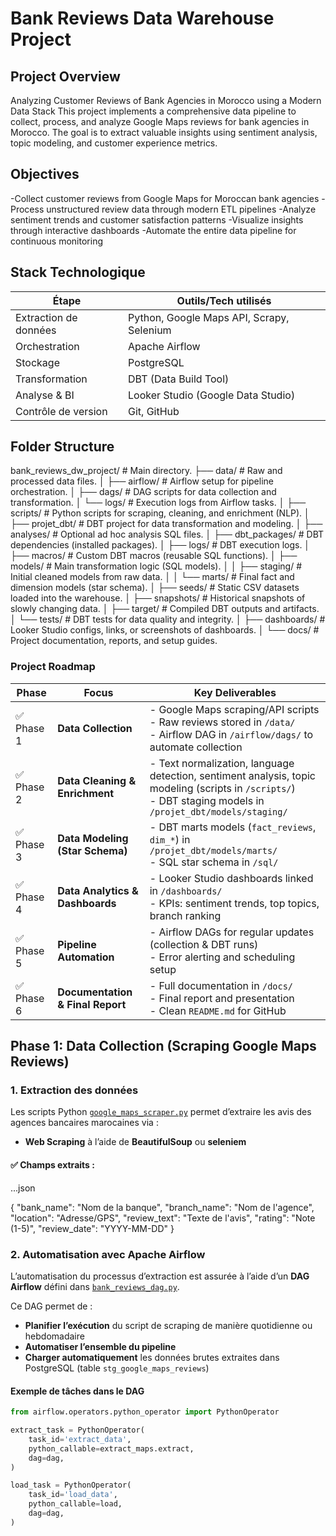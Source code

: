 # Bank Reviews Data Warehouse Project
## Project Overview
Analyzing Customer Reviews of Bank Agencies in Morocco using a Modern Data Stack
This project implements a comprehensive data pipeline to collect, process, and analyze Google Maps reviews for bank agencies in Morocco. The goal is to extract valuable insights using sentiment analysis, topic modeling, and customer experience metrics.

## Objectives

-Collect customer reviews from Google Maps for Moroccan bank agencies
-Process unstructured review data through modern ETL pipelines
-Analyze sentiment trends and customer satisfaction patterns
-Visualize insights through interactive dashboards
-Automate the entire data pipeline for continuous monitoring

## Stack Technologique

| Étape                 | Outils/Tech utilisés                      |
|---------------------- |-------------------------------------------|
| Extraction de données | Python, Google Maps API, Scrapy, Selenium |
| Orchestration         | Apache Airflow                            |
| Stockage              | PostgreSQL                                |
| Transformation        | DBT (Data Build Tool)                     |
| Analyse & BI          | Looker Studio (Google Data Studio)        |
| Contrôle de version   | Git, GitHub                               |

## Folder Structure

bank_reviews_dw_project/                # Main directory.
├── data/                               # Raw and processed data files.
│
├── airflow/                            # Airflow setup for pipeline orchestration.
│   ├── dags/                           # DAG scripts for data collection and transformation.
│   └── logs/                           # Execution logs from Airflow tasks.
│
├── scripts/                            # Python scripts for scraping, cleaning, and enrichment (NLP).
│
├── projet_dbt/                         # DBT project for data transformation and modeling.
│   ├── analyses/                       # Optional ad hoc analysis SQL files.
│   ├── dbt_packages/                   # DBT dependencies (installed packages).
│   ├── logs/                           # DBT execution logs.
│   ├── macros/                         # Custom DBT macros (reusable SQL functions).
│   ├── models/                         # Main transformation logic (SQL models).
│   │   ├── staging/                    # Initial cleaned models from raw data.
│   │   └── marts/                      # Final fact and dimension models (star schema).
│   ├── seeds/                          # Static CSV datasets loaded into the warehouse.
│   ├── snapshots/                      # Historical snapshots of slowly changing data.
│   ├── target/                         # Compiled DBT outputs and artifacts.
│   └── tests/                          # DBT tests for data quality and integrity.
│
├── dashboards/                         # Looker Studio configs, links, or screenshots of dashboards.
│
└── docs/                               # Project documentation, reports, and setup guides.

###  Project Roadmap 

| **Phase** | **Focus**                           | **Key Deliverables**                                                                 |
|-----------|-------------------------------------|---------------------------------------------------------------------------------------|
| ✅ Phase 1 | **Data Collection**                 | - Google Maps scraping/API scripts<br>- Raw reviews stored in `/data/`<br>- Airflow DAG in `/airflow/dags/` to automate collection |
| ✅ Phase 2 | **Data Cleaning & Enrichment**      | - Text normalization, language detection, sentiment analysis, topic modeling (scripts in `/scripts/`)<br>- DBT staging models in `/projet_dbt/models/staging/` |
| ✅ Phase 3 | **Data Modeling (Star Schema)**     | - DBT marts models (`fact_reviews`, `dim_*`) in `/projet_dbt/models/marts/`<br>- SQL star schema in `/sql/` |
| ✅ Phase 4 | **Data Analytics & Dashboards**     | - Looker Studio dashboards linked in `/dashboards/`<br>- KPIs: sentiment trends, top topics, branch ranking |
| ✅ Phase 5 | **Pipeline Automation**             | - Airflow DAGs for regular updates (collection & DBT runs)<br>- Error alerting and scheduling setup |
| ✅ Phase 6 | **Documentation & Final Report**    | - Full documentation in `/docs/`<br>- Final report and presentation<br>- Clean `README.md` for GitHub |

## Phase 1: Data Collection (Scraping Google Maps Reviews)

### 1. Extraction des données

Les scripts Python [`google_maps_scraper.py`](./scripts/google_maps_scraper.py)  permet d’extraire les avis des agences bancaires marocaines via :

- **Web Scraping**  à l’aide de **BeautifulSoup** ou **seleniem**

#### ✅ Champs extraits :
...json

{
  "bank_name": "Nom de la banque",
  "branch_name": "Nom de l'agence",
  "location": "Adresse/GPS",
  "review_text": "Texte de l'avis",
  "rating": "Note (1-5)",
  "review_date": "YYYY-MM-DD"
}
### 2. Automatisation avec Apache Airflow

L’automatisation du processus d’extraction est assurée à l’aide d’un **DAG Airflow** défini dans [`bank_reviews_dag.py`](./dags/bank_reviews_dag.py).

Ce DAG permet de :

- **Planifier l’exécution** du script de scraping de manière quotidienne ou hebdomadaire
- **Automatiser l’ensemble du pipeline**
- **Charger automatiquement** les données brutes extraites dans PostgreSQL (table `stg_google_maps_reviews`)

#### Exemple de tâches dans le DAG

```python
from airflow.operators.python_operator import PythonOperator

extract_task = PythonOperator(
    task_id='extract_data',
    python_callable=extract_maps.extract,
    dag=dag,
)

load_task = PythonOperator(
    task_id='load_data',
    python_callable=load,
    dag=dag,
)
